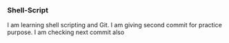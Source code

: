 ### Shell-Script
I am learning shell scripting and Git.
I am giving second commit for practice purpose.
I am checking next commit also